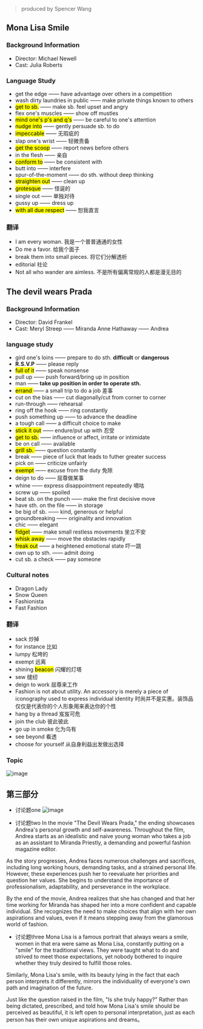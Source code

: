 > produced by Spencer Wang

## Mona Lisa Smile

### Background Information

- Director: Michael Newell
- Cast: Julia Roberts

### Language Study

- get the edge —— have advantage over others in a competition
- wash dirty laundries in public —— make private things known to others
- <mark>get to sb.</mark> —— make sb. feel upset and angry
- flex one's muscles —— show off mustles
- <mark>mind one's p's and q's</mark> —— be careful to one's attention
- <mark>nudge into</mark> —— gently persuade sb. to do
- <mark>impeccable</mark> —— 无瑕疵的
- slap one's wrist —— 轻微责备
- <mark>get the scoop</mark> —— report news before others
- in the flesh —— 亲自
- <mark>conform to</mark> —— be consistent with
- butt into —— interfere
- spur-of-the-moment —— do sth. without deep thinking
- <mark>straighten out</mark> —— clean up
- <mark>grotesque</mark> —— 怪诞的
- single out —— 单独对待
- gussy up —— dress up
- <mark>with all due respect</mark> —— 恕我直言

### 翻译

- I am every woman. 	我是一个普普通通的女性
- Do me a favor.      给我个面子
- break them into small pieces.    将它们分解透析
- editorial     社论
- Not all who wander are aimless.     不是所有偏离常规的人都是漫无目的

## The devil wears Prada

### Background Information
- Director: David Frankel
- Cast: Meryl Streep —— Miranda    Anne Hathaway —— Andrea

### language study
- gird one's loins —— prepare to do sth. **difficult** or **dangerous**
- **R.S.V.P** —— please reply
- <mark>full of it</mark> —— speak nonsense
- pull up —— push forward/bring up in position
- man —— **take up position in order to operate sth.**
- <mark>errand </mark>—— a small trip to do a job 差事
- cut on the bias —— cut diagonally/cut from corner to corner
- run-through —— rehearsal
- ring off the hook —— ring constantly
- push something up —— to advance the deadline
- a tough call —— a difficult choice to make
- <mark>stick it out</mark> —— endure/put up with 忍受
- <mark>get to sb.</mark> —— influence or affect, irritate or intimidate
- be on call —— available
- <mark>grill sb. </mark>—— question constantly
- break —— piece of luck that leads to futher greater success
- pick on —— criticize unfairly
- <mark>exempt</mark> —— excuse from the duty 免除
- deign to do —— 屈尊做某事
- whine —— express disappointment repeatedly 嘀咕
- screw up —— spoiled
- beat sb. on the punch —— make the first decisive move
- have sth. on the file —— in storage
- be big of sb. —— kind, generous or helpful
- groundbreaking —— originality and innovation
- chic —— elegant
- <mark>fidget</mark> —— make small restless movements 坐立不安
- <mark>whisk away</mark> —— move the obstacles rapidly
- <mark>freak out</mark> —— a heightened emotional state 吓一跳
- own up to sth. —— admit doing
- cut sb. a check —— pay someone

### Cultural notes
- Dragon Lady
- Snow Queen
- Fashionista
- Fast Fashion

### 翻译
- sack  炒掉
- for instance  比如
- lumpy  松垮的
- exempt  远离
- shining <mark>beacon</mark>  闪耀的灯塔
- sew  缝纫
- deign to work  屈尊来工作
- Fashion is not about utility. An accessory is merely a piece of iconography used to express individual identity
  时尚并不是实惠。装饰品仅仅是代表你的个人形象用来表达你的个性
- hang by a thread  岌岌可危
- join the club  彼此彼此
- go up in smoke  化为乌有
- see beyond  看透
- choose for yourself  从自身利益出发做出选择

### Topic
![image](https://github.com/LoveUCB/review/assets/140378072/a487d321-cb07-492e-94ee-c715923230ae)



## 第三部分

- 讨论题one
![image](https://github.com/LoveUCB/review/assets/140378072/528c7ddc-2551-4d9d-9e34-05718e09e51c)

- 讨论题two
In the movie "The Devil Wears Prada," the ending showcases Andrea's personal growth and self-awareness. Throughout the film, Andrea starts as an idealistic and naive young woman who takes a job as an assistant to Miranda Priestly, a demanding and powerful fashion magazine editor.

As the story progresses, Andrea faces numerous challenges and sacrifices, including long working hours, demanding tasks, and a strained personal life. However, these experiences push her to reevaluate her priorities and question her values. She begins to understand the importance of professionalism, adaptability, and perseverance in the workplace.

By the end of the movie, Andrea realizes that she has changed and that her time working for Miranda has shaped her into a more confident and capable individual. She recognizes the need to make choices that align with her own aspirations and values, even if it means stepping away from the glamorous world of fashion.

- 讨论题three
Mona Lisa is a famous portrait that always wears a smile, women in that era were same as Mona Lisa, constantly putting on a "smile" for the traditional views. They were taught what to do and strived to meet those expectations, yet nobody bothered to inquire whether they truly desired to fulfill those roles.

Similarly, Mona Lisa's smile, with its beauty lying in the fact that each person interprets it differently, mirrors the individuality of everyone's own path and imagination of the future. 

Just like the question raised in the film,  "Is she truly happy?" Rather than being dictated, prescribed, and told how Mona Lisa's smile should be perceived as beautiful, it is left open to personal interpretation, just as each person has their own unique aspirations and dreams。







